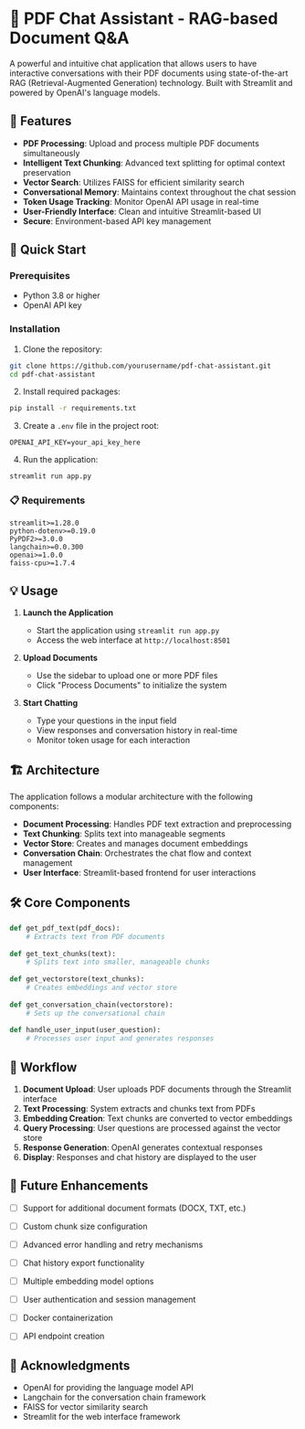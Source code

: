 # 🤖 PDF Chat Assistant - RAG-based Document Q&A

A powerful and intuitive chat application that allows users to have interactive conversations with their PDF documents using state-of-the-art RAG (Retrieval-Augmented Generation) technology. Built with Streamlit and powered by OpenAI's language models.

## 🌟 Features

- **PDF Processing**: Upload and process multiple PDF documents simultaneously
- **Intelligent Text Chunking**: Advanced text splitting for optimal context preservation
- **Vector Search**: Utilizes FAISS for efficient similarity search
- **Conversational Memory**: Maintains context throughout the chat session
- **Token Usage Tracking**: Monitor OpenAI API usage in real-time
- **User-Friendly Interface**: Clean and intuitive Streamlit-based UI
- **Secure**: Environment-based API key management

## 🚀 Quick Start

### Prerequisites

- Python 3.8 or higher
- OpenAI API key

### Installation

1. Clone the repository:
```bash
git clone https://github.com/yourusername/pdf-chat-assistant.git
cd pdf-chat-assistant
```

2. Install required packages:
```bash
pip install -r requirements.txt
```

3. Create a `.env` file in the project root:
```env
OPENAI_API_KEY=your_api_key_here
```

4. Run the application:
```bash
streamlit run app.py
```

### 📋 Requirements

```text
streamlit>=1.28.0
python-dotenv>=0.19.0
PyPDF2>=3.0.0
langchain>=0.0.300
openai>=1.0.0
faiss-cpu>=1.7.4
```

## 💡 Usage

1. **Launch the Application**
   - Start the application using `streamlit run app.py`
   - Access the web interface at `http://localhost:8501`

2. **Upload Documents**
   - Use the sidebar to upload one or more PDF files
   - Click "Process Documents" to initialize the system

3. **Start Chatting**
   - Type your questions in the input field
   - View responses and conversation history in real-time
   - Monitor token usage for each interaction

## 🏗️ Architecture

The application follows a modular architecture with the following components:

- **Document Processing**: Handles PDF text extraction and preprocessing
- **Text Chunking**: Splits text into manageable segments
- **Vector Store**: Creates and manages document embeddings
- **Conversation Chain**: Orchestrates the chat flow and context management
- **User Interface**: Streamlit-based frontend for user interactions

## 🛠️ Core Components

```python
def get_pdf_text(pdf_docs):
    # Extracts text from PDF documents
    
def get_text_chunks(text):
    # Splits text into smaller, manageable chunks
    
def get_vectorstore(text_chunks):
    # Creates embeddings and vector store
    
def get_conversation_chain(vectorstore):
    # Sets up the conversational chain
    
def handle_user_input(user_question):
    # Processes user input and generates responses
```

## 🔄 Workflow

1. **Document Upload**: User uploads PDF documents through the Streamlit interface
2. **Text Processing**: System extracts and chunks text from PDFs
3. **Embedding Creation**: Text chunks are converted to vector embeddings
4. **Query Processing**: User questions are processed against the vector store
5. **Response Generation**: OpenAI generates contextual responses
6. **Display**: Responses and chat history are displayed to the user

## 🎯 Future Enhancements

- [ ] Support for additional document formats (DOCX, TXT, etc.)
- [ ] Custom chunk size configuration
- [ ] Advanced error handling and retry mechanisms
- [ ] Chat history export functionality
- [ ] Multiple embedding model options
- [ ] User authentication and session management
- [ ] Docker containerization
- [ ] API endpoint creation


## 🙏 Acknowledgments

- OpenAI for providing the language model API
- Langchain for the conversation chain framework
- FAISS for vector similarity search
- Streamlit for the web interface framework